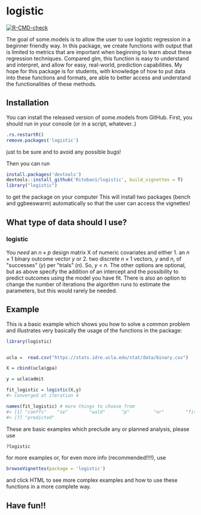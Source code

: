 # logistic

<!-- badges: start -->

[![R-CMD-check](https://github.com/Ritoban1/logistic/workflows/R-CMD-check/badge.svg)](https://github.com/Ritoban1/logistic/actions)
<!-- badges: end -->

The goal of some.models is to allow the user to use logistic regression in a beginner friendly way. In this package, we create functions with output that is limited to metrics that are important when beginning to learn about these regression techniques. Compared glm, this function is easy to understand and interpret, and allow for easy, real-world, prediction capabilities. My hope for this package is for students, with knowledge of how to put data into these functions and formats, are able to better access and understand the functionalities of these methods.

Installation
------------

You can install the released version of some.models from GitHub. First, you should run in your console (or in a script, whatever..)

``` r
.rs.restartR()
remove.packages('logistic')
```

just to be sure and to avoid any possible bugs!

Then you can run

``` r
install.packages('devtools')
devtools::install_github('Ritoban1/logistic', build_vignettes = T)
library("logistic")
```

to get the package on your computer This will install two packages (bench and ggbeeswarm) automatically so that the user can access the vignettes!

What type of data should I use?
-------------------------------



### logistic

You *need* an *n* × *p* design matrix X of numeric covariates and either 1. an *n* × 1 binary outcome vector *y* or 2. two discrete *n* × 1 vectors, *y* and *n*, of "successes" (*y*) per "trials" (*n*). So, *y* &lt; *n*. The other options are optional, but as above specify the addition of an intercept and the possibility to predict outcomes using the model you have fit. There is also an option to change the number of iterations the algorithm runs to estimate the parameters, but this would rarely be needed.

Example
-------

This is a basic example which shows you how to solve a common problem and illustrates very basically the usage of the functions in the package:

``` r
library(logistic)


ucla =  read.csv("https://stats.idre.ucla.edu/stat/data/binary.csv")

X = cbind(ucla$gpa)

y = ucla$admit

fit_logistic = logistic(X,y)
#> Converged at iteration 4

names(fit_logistic) # more things to choose from
#> [1] "coeffs"    "se"        "wald"      "p"         "or"        "fitted"   
#> [7] "predicted"
```

These are basic examples which preclude any or planned analysis, please use

``` r
?logistic 
```

for more examples or, for even more info (recommended!!!!), use

``` r
browseVignettes(package = 'logistic')
```

and click HTML to see more complex examples and how to use these functions in a more complete way.

Have fun!!
----------
